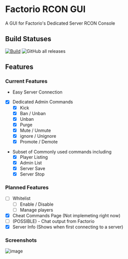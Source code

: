 # Factorio RCON GUI

A GUI for Factorio's Dedicated Server RCON Console


Build Statuses
--------------
[![Build](https://github.com/ComputerComa/Facotorio-rcon-gui/actions/workflows/main.yml/badge.svg)](https://github.com/ComputerComa/Facotorio-rcon-gui/actions/workflows/main.yml) ![GitHub all releases](https://img.shields.io/github/downloads/ComputerComa/Facotorio-rcon-gui/total?style=plastic)

## Features

### Current Features

- Easy Server Connection
- [X] Dedicated Admin Commands
  - [X] Kick
  - [X] Ban / Unban
  - [X] Unban
  - [X] Purge
  - [X] Mute / Unmute
  - [X] ignore / Unignore
  - [X] Promote / Demote
- Subset of Commonly used commands including
  - [X] Player Listing
  - [X] Admin List
  - [X] Server Save
  - [X] Server Stop

### Planned Features

- [ ] Whitelist
  - [ ] Enable / Disable
  - [ ] Manage players
- [X] Cheat Commands Page (Not implemeting right now)
- [ ] (POSSIBLE) - Chat output from Factorio
- [X] Server Info (Shows when first connecting to a server)

### Screenshots

![image](https://user-images.githubusercontent.com/68386555/145589302-48f65f53-7240-4026-8291-d7ce85c5cf0f.png)




